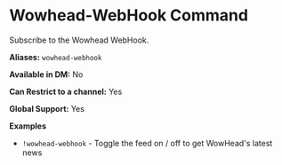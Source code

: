 # Wowhead-WebHook Command

Subscribe to the Wowhead WebHook.

**Aliases:** `wowhead-webhook`

**Available in DM:** No

**Can Restrict to a channel:** Yes

**Global Support:** Yes

**Examples**

* `!wowhead-webhook` - Toggle the feed on / off to get WowHead's latest news